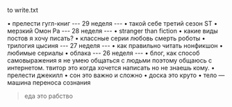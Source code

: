 ﻿to write.txt

• прелести гугл-книг
--- 29 неделя ---
• такой себе третий сезон ST
• мерзкий Омон Ра
--- 28 неделя ---
• stranger than fiction
• какие виды постов я хочу писать?
• классные серии любовь смерть роботы
• трилогия цысиня
--- 27 неделя ---
• как правильно читать нонфикшон
• любимые сериалы
• облака
--- 26 неделя ---
• блог, как способ самовыражения
	я не умею общаться с людьми поэтому общаюсь с интернетом.
	твитор это когда хочется написать но не знаешь кому.
• прелести джекилл
• сон это важно и сложно
• доска это круто
• тело — машина переноса сознания
> еда это рабство
